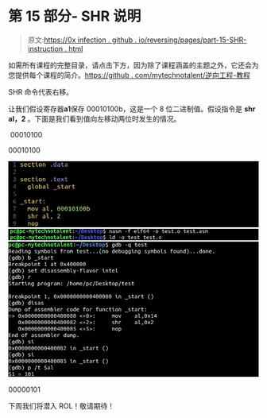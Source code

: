 # 第 15 部分- SHR 说明

> 原文:[https://0x infection . github . io/reversing/pages/part-15-SHR-instruction . html](https://0xinfection.github.io/reversing/pages/part-15-shr-instruction.html)

如需所有课程的完整目录，请点击下方，因为除了课程涵盖的主题之外，它还会为您提供每个课程的简介。[https://github . com/mytechnotalent/逆向工程-教程](https://github.com/mytechnotalent/Reverse-Engineering-Tutorial)

SHR 命令代表右移。

让我们假设寄存器**a1**保存 00010100b，这是一个 8 位二进制值。假设指令是 **shr al，2** 。下面是我们看到值向左移动两位时发生的情况。

 00010100

00010100

![](img/cbfb79e934b1b0dd182a0922510578f6.png)![](img/1b2089d1f30830500993abeea1786679.png)![](img/f9c45b369270cbc83026796d59205243.png)

00000101

下周我们将潜入 ROL！敬请期待！